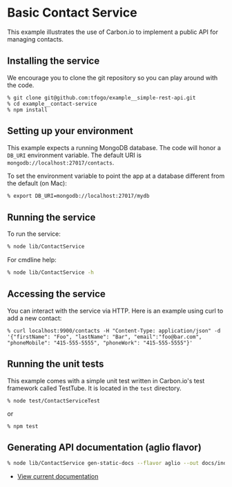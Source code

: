 # Basic Contact Service

This example illustrates the use of Carbon.io to implement a public API for managing contacts. 

## Installing the service

We encourage you to clone the git repository so you can play around
with the code. 

```
% git clone git@github.com:tfogo/example__simple-rest-api.git
% cd example__contact-service
% npm install
```

## Setting up your environment

This example expects a running MongoDB database. The code will honor a `DB_URI` environment variable. The default URI is
`mongodb://localhost:27017/contacts`.

To set the environment variable to point the app at a database different from the default (on Mac):

```sh
% export DB_URI=mongodb://localhost:27017/mydb
```

## Running the service

To run the service:

```sh
% node lib/ContactService
```

For cmdline help:

```sh
% node lib/ContactService -h
```

## Accessing the service

You can interact with the service via HTTP. Here is an example using curl to add a new contact:

```
% curl localhost:9900/contacts -H "Content-Type: application/json" -d '{"firstName": "Foo", "lastName": "Bar", "email":"foo@bar.com", "phoneMobile": "415-555-5555", "phoneWork": "415-555-5555"}'
```

## Running the unit tests

This example comes with a simple unit test written in Carbon.io's test framework called TestTube. It is located in the `test` directory. 

```
% node test/ContactServiceTest
```

or 

```
% npm test
```

## Generating API documentation (aglio flavor)

```sh
% node lib/ContactService gen-static-docs --flavor aglio --out docs/index.html
```

* [View current documentation](
http://htmlpreview.github.io/?https://raw.githubusercontent.com/tfogo/example__simple-rest-api/master/docs/index.html)
